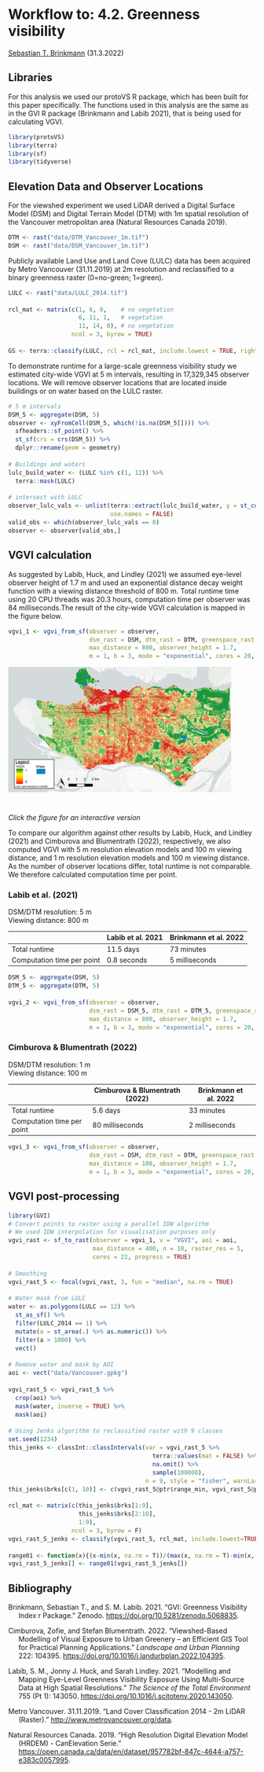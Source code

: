 Workflow to: 4.2. Greenness visibility
================
[Sebastian T. Brinkmann](https://orcid.org/0000-0001-9835-7347)
(31.3.2022)

## Libraries

For this analysis we used our protoVS R package, which has been built
for this paper specifically. The functions used in this analysis are the
same as in the GVI R package (Brinkmann and Labib 2021), that is being
used for calculating VGVI.

``` r
library(protoVS)
library(terra)
library(sf)
library(tidyverse)
```

## Elevation Data and Observer Locations

For the viewshed experiment we used LiDAR derived a Digital Surface
Model (DSM) and Digital Terrain Model (DTM) with 1m spatial resolution
of the Vancouver metropolitan area (Natural Resources Canada 2019).

``` r
DTM <- rast("data/DTM_Vancouver_1m.tif")
DSM <- rast("data/DSM_Vancouver_1m.tif")
```

Publicly available Land Use and Land Cove (LULC) data has been acquired
by Metro Vancouver (31.11.2019) at 2m resolution and reclassified to a
binary greenness raster (0=no-green; 1=green).

``` r
LULC <- rast("data/LULC_2014.tif")

rcl_mat <- matrix(c(1, 6, 0,    # no vegetation
                    6, 11, 1,   # vegetation
                    11, 14, 0), # no vegetation
                  ncol = 3, byrow = TRUE)

GS <- terra::classify(LULC, rcl = rcl_mat, include.lowest = TRUE, right = FALSE)
```

To demonstrate runtime for a large-scale greenness visibility study we
estimated city-wide VGVI at 5 m intervals, resulting in 17,329,345
observer locations. We will remove observer locations that are located
inside buildings or on water based on the LULC raster.

``` r
# 5 m intervals
DSM_5 <- aggregate(DSM, 5)
observer <- xyFromCell(DSM_5, which(!is.na(DSM_5[]))) %>% 
  sfheaders::sf_point() %>% 
  st_sf(crs = crs(DSM_5)) %>%
  dplyr::rename(geom = geometry)

# Buildings and waters
lulc_build_water <- (LULC %in% c(1, 12)) %>% 
  terra::mask(LULC)

# intersect with LULC
observer_lulc_vals <- unlist(terra::extract(lulc_build_water, y = st_coordinates(observer)),
                             use.names = FALSE)
valid_obs <- which(observer_lulc_vals == 0)
observer <- observer[valid_obs,]
```

## VGVI calculation

As suggested by Labib, Huck, and Lindley (2021) we assumed eye-level
observer height of 1.7 m and used an exponential distance decay weight
function with a viewing distance threshold of 800 m. Total runtime time
using 20 CPU threads was 20.3 hours, computation time per observer was
84 milliseconds.The result of the city-wide VGVI calculation is mapped
in the figure below.

``` r
vgvi_1 <- vgvi_from_sf(observer = observer,
                       dsm_rast = DSM, dtm_rast = DTM, greenspace_rast = GS,
                       max_distance = 800, observer_height = 1.7,
                       m = 1, b = 3, mode = "exponential", cores = 20, progress = TRUE)
```

<div
style="position: relative; padding-bottom: 56.25%; height: 0; overflow: hidden;">

<a target="_blank" rel="noopener noreferrer" href="https://bit.ly/3r6IyNR">
<img alt="vgvi" src="VGVI Vancouver_600dpi.png"
     style="position: absolute; top: 0; left: 0; width: 90%; height: 90%;">
</a>

</div>

*Click the figure for an interactive version*

To compare our algorithm against other results by Labib, Huck, and
Lindley (2021) and Cimburova and Blumentrath (2022), respectively, we
also computed VGVI with 5 m resolution elevation models and 100 m
viewing distance, and 1 m resolution elevation models and 100 m viewing
distance. As the number of observer locations differ, total runtime is
not comparable. We therefore calculated computation time per point.

### Labib et al. (2021)

DSM/DTM resolution: 5 m  
Viewing distance: 800 m

|                            | Labib et al. 2021 | Brinkmann et al. 2022 |
|----------------------------|-------------------|-----------------------|
| Total runtime              | 11.5 days         | 73 minutes            |
| Computation time per point | 0.8 seconds       | 5 milliseconds        |

``` r
DSM_5 <- aggregate(DSM, 5)
DTM_5 <- aggregate(DTM, 5)

vgvi_2 <- vgvi_from_sf(observer = observer,
                       dsm_rast = DSM_5, dtm_rast = DTM_5, greenspace_rast = GS,
                       max_distance = 800, observer_height = 1.7,
                       m = 1, b = 3, mode = "exponential", cores = 20, progress = TRUE)
```

### Cimburova & Blumentrath (2022)

DSM/DTM resolution: 1 m  
Viewing distance: 100 m

|                            | Cimburova & Blumentrath (2022) | Brinkmann et al. 2022 |
|----------------------------|--------------------------------|-----------------------|
| Total runtime              | 5.6 days                       | 33 minutes            |
| Computation time per point | 80 milliseconds                | 2 milliseconds        |

``` r
vgvi_3 <- vgvi_from_sf(observer = observer,
                       dsm_rast = DSM, dtm_rast = DTM, greenspace_rast = GS,
                       max_distance = 100, observer_height = 1.7,
                       m = 1, b = 3, mode = "exponential", cores = 20, progress = TRUE)
```

## VGVI post-processing

``` r
library(GVI)
# Convert points to raster using a parallel IDW algorithm
# We used IDW interpolation for visualisation purposes only
vgvi_rast <- sf_to_rast(observer = vgvi_1, v = "VGVI", aoi = aoi,
                        max_distance = 400, n = 10, raster_res = 5,
                        cores = 22, progress = TRUE)

# Smoothing
vgvi_rast_5 <- focal(vgvi_rast, 3, fun = "median", na.rm = TRUE)

# Water mask from LULC
water <- as.polygons(LULC == 12) %>% 
  st_as_sf() %>% 
  filter(LULC_2014 == 1) %>% 
  mutate(a = st_area(.) %>% as.numeric()) %>% 
  filter(a > 1000) %>% 
  vect()

# Remove water and mask by AOI
aoi <- vect("data/Vancouver.gpkg")

vgvi_rast_5 <- vgvi_rast_5 %>% 
  crop(aoi) %>% 
  mask(water, inverse = TRUE) %>% 
  mask(aoi)

# Using Jenks algorithm to reclassified raster with 9 classes
set.seed(1234)
this_jenks <- classInt::classIntervals(var = vgvi_rast_5 %>% 
                                         terra::values(mat = FALSE) %>% 
                                         na.omit() %>%
                                         sample(100000),
                                       n = 9, style = "fisher", warnLargeN = FALSE)
this_jenks$brks[c(1, 10)] <- c(vgvi_rast_5@ptr$range_min, vgvi_rast_5@ptr$range_max)

rcl_mat <- matrix(c(this_jenks$brks[1:9],
                    this_jenks$brks[2:10],
                    1:9),
                  ncol = 3, byrow = F)
vgvi_rast_5_jenks <- classify(vgvi_rast_5, rcl_mat, include.lowest=TRUE)

range01 <- function(x){(x-min(x, na.rm = T))/(max(x, na.rm = T)-min(x, na.rm = T))}
vgvi_rast_5_jenks[] <- range01(vgvi_rast_5_jenks[])
```

## Bibliography

<div id="refs" class="references csl-bib-body hanging-indent">

<div id="ref-Brinkmann.2021" class="csl-entry">

Brinkmann, Sebastian T., and S. M. Labib. 2021. “GVI: Greenness
Visibility Index r Package.” Zenodo.
<https://doi.org/10.5281/zenodo.5068835>.

</div>

<div id="ref-Cimburova.2022" class="csl-entry">

Cimburova, Zofie, and Stefan Blumentrath. 2022. “Viewshed-Based
Modelling of Visual Exposure to Urban Greenery – an Efficient GIS Tool
for Practical Planning Applications.” *Landscape and Urban Planning*
222: 104395. <https://doi.org/10.1016/j.landurbplan.2022.104395>.

</div>

<div id="ref-Labib.2021" class="csl-entry">

Labib, S. M., Jonny J. Huck, and Sarah Lindley. 2021. “Modelling and
Mapping Eye-Level Greenness Visibility Exposure Using Multi-Source Data
at High Spatial Resolutions.” *The Science of the Total Environment* 755
(Pt 1): 143050. <https://doi.org/10.1016/j.scitotenv.2020.143050>.

</div>

<div id="ref-MetroVancouver.31.11.2019" class="csl-entry">

Metro Vancouver. 31.11.2019. “Land Cover Classification 2014 - 2m LiDAR
(Raster).” <http://www.metrovancouver.org/data>.

</div>

<div id="ref-NaturalResourcesCanada.2019" class="csl-entry">

Natural Resources Canada. 2019. “High Resolution Digital Elevation Model
(HRDEM) - CanElevation Serie.”
<https://open.canada.ca/data/en/dataset/957782bf-847c-4644-a757-e383c0057995>.

</div>

</div>
